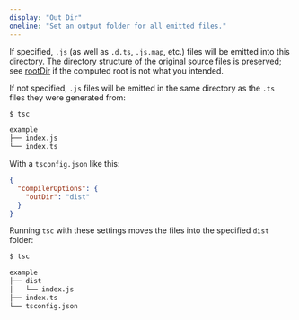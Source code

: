 ```yaml
---
display: "Out Dir"
oneline: "Set an output folder for all emitted files."
---
```


If specified, `.js` (as well as `.d.ts`, `.js.map`, etc.) files will be emitted into this directory.
The directory structure of the original source files is preserved; see [rootDir](#rootDir) if the computed root is not what you intended.

If not specified, `.js` files will be emitted in the same directory as the `.ts` files they were generated from:

```sh
$ tsc

example
├── index.js
└── index.ts
```

With a `tsconfig.json` like this:

```json tsconfig
{
  "compilerOptions": {
    "outDir": "dist"
  }
}
```

Running `tsc` with these settings moves the files into the specified `dist` folder:

```sh
$ tsc

example
├── dist
│   └── index.js
├── index.ts
└── tsconfig.json
```
